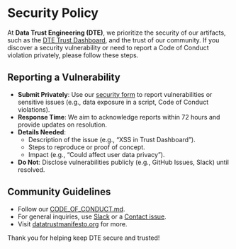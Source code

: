 # Security Policy

At **Data Trust Engineering (DTE)**, we prioritize the security of our artifacts, such as the [DTE Trust Dashboard](/tools/data-trust-dashboard/DTE_Trust_Dashboard.html), and the trust of our community. If you discover a security vulnerability or need to report a Code of Conduct violation privately, please follow these steps.

## Reporting a Vulnerability
- **Submit Privately**: Use our [security form](https://forms.gle/3fvhL9cqNiqe8VbV6) to report vulnerabilities or sensitive issues (e.g., data exposure in a script, Code of Conduct violations).
- **Response Time**: We aim to acknowledge reports within 72 hours and provide updates on resolution.
- **Details Needed**:
  - Description of the issue (e.g., “XSS in Trust Dashboard”).
  - Steps to reproduce or proof of concept.
  - Impact (e.g., “Could affect user data privacy”).
- **Do Not**: Disclose vulnerabilities publicly (e.g., GitHub Issues, Slack) until resolved.

## Community Guidelines
- Follow our [CODE_OF_CONDUCT.md](/community/CODE_OF_CONDUCT.md).
- For general inquiries, use [Slack](https://join.slack.com/t/datatrustengineering/shared_invite/zt-3br05le6v-pxGSBeJGLpVgOsNM9ejGuw) or a [Contact issue](https://github.com/askbrianfx/DataTrustEngineering/issues/new?template=contact.yml).
- Visit [datatrustmanifesto.org](https://datatrustmanifesto.org) for more.

Thank you for helping keep DTE secure and trusted!